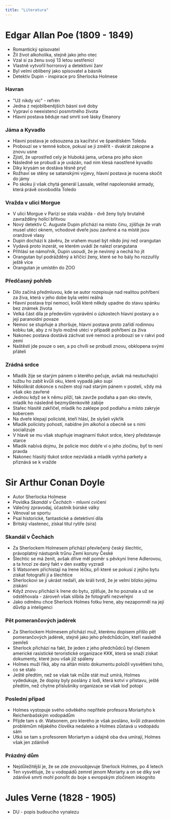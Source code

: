 ```yaml
---
title: "Literatura"
---
```


# Edgar Allan Poe (1809 - 1849)
+ Romantický spisovatel
+ Žil život alkoholika, stejně jako jeho otec
+ Vzal si za ženu svoji 13 letou sestřenicí
+ Vlastně vytvořil horrorový a detektivní žanr
+ Byl velmi oblibený jako spisovatel a básník 
+ Detektiv Dupin - inspirace pro Sherlocka Holmese

### Havran
+ "Už nikdy víc" - refrén
+ Jedna z nejoblíbenějších básní své doby
+ Vypraví o neexistenci posmrtného života
+ Hlavní postava běduje nad smrtí své lásky Eleanory

### Jáma a Kyvadlo
+ Hlavni postava je odsouzena za kacířství ve španělském Toledu
+ Probouzí se v temné kobce, pokusí se ji změřit - dvakrát zakopne a znovu usne
+ Zjistí, že uprostřed cely je hluboká jama, určena pro jeho skon
+ Následně se probudí a je uvázán, nad nim klesá naostřené kyvadlo
+ Díky krysám se dostáva těsně pryč
+ Rožhaví se stěny se satanskými výjevy, hlavní postava je nucena skočit do jámy
+ Po skoku jí však chytá generál Lassale, velitel napoleonské armady, která právě osvobodila Toledo

### Vražda v ulici Morgue
+ V ulici Morgue v Parizi se stala vražda - dvě ženy byly brutalně zavražděny holící břitvou
+ Nový detektiv C. Auguste Dupin přichází na místo činu, zjišťuje že vrah musel utéci oknem, vchodové dveře jsou zavřené a na místě jsou oranžové vlasy
+ Dupin dochází k závěru, že vrahem musel být nikdo jiný než orangutan
+ Vydavá proto inzerát, ve kterém uvádí že nalezl orangutana
+ Přihlásí se námořník, Dupin usoudí, že je nevinný a nechá ho jít
+ Orangutan byl podrážděný a křičící ženy, které se ho bály ho rozzuřily ještě více
+ Orangutan je umístěn do ZOO

### Předčasný pohřeb
+ Dílo začíná předmluvou, kde se autor rozepisuje nad realitou pohřbení za živa, která v jeho dobe byla velmi reálná
+ Hlavní postava trpí nemocí, kvůli které někdy upadne do stavu spánku bez známek života
+ Velká část díla je především vyprávění o úzkostech hlavní postavy a o její paranoidní povaze
+ Nemoc se stupňuje a zhoršuje, hlavní postava proto zařídí rodinnou kobku tak, aby z ní bylo možné utéci v případě pohřbení za živa
+ Nakonec postava dostává záchvat své nemoci a probouzí se v rakvi pod zemí
+ Naštěstí jde pouze o sen, a po chvíli se probudí znovu, obklopena svými přáteli

### Zrádná srdce
+ Mladík žije se starým pánem o kterého pečuje, avšak má neutuchající tužbu ho zabít kvůli oku, které vypadá jako supí
+ Několikrát dokonce s nožem stojí nad starým pánem v posteli, vždy má však oko zavřené
+ Jednou když se k němu plíží, tak zavrže podlaha a pan oko otevře, mladík ho následně bezmyšlenkovitě zabije
+ Stařec hlasitě zakřičel, mladík ho zaklepe pod podlahu a místo zakryje kobercem
+ Na dveře klepají policisté, kteří hlásí, že slyšeli výkřik
+ Mladík policisty pohostí, nabídne jim alkohol a obecně se s nimi socializuje
+ V hlavě se mu však stupňuje imaginarní tlukot srdce, který představuje starce
+ Mladík nabívá dojmu, že policie moc dobře ví o jeho zločinu, byť to není pravda
+ Nakonec hlasitý tlukot srdce nezvládá a mladík vytrhá parkety a přiznává se k vražde

# Sir Arthur Conan Doyle
+ Autor Sherlocka Holmese
+ Povídka <i>Skandál v Čechách</i> - mluvní cvičení
+ Válečný zpravodaj, účastník búrské války
+ Věnoval se sportu
+ Psal historické, fantastické a detektivní díla
+ Britský vlastenec, získal titul rytíře (sira)

### Skandál v Čechách
+ Za Sherlockem Holmesem přichází převlečený český šlechtic, právoplatný nástupník trůnu Zemí koruny České
+ Šlechtic se má ženit, avšak dříve měl poměr s pěvkyní Irene Adlerovou, a ta hrozí ze daný fakt v den svatby vyzradí
+ S Watsonem přichistají na Irene léčku, při které se pokusí z jejího bytu získat fotografii jí a šlechtice
+ Sherlockovi se jí ukrást nedaří, ale králi tvrdí, že je velmi blízko jejímu získání
+ Když znovu přichází k Irene do bytu, zjišťuje, že ho poznala a už se odstěhovala - zároveň však slíbila že fotografii nezveřejní
+ Jako odměnu chce Sherlock Holmes fotku Irene, aby nezapomněl na její důvtip a inteligenci

### Pět pomerančových jadérek
+ Za Sherlockem Holmesem přichází muž, kterému dopisem přišlo pět pomerančových jadérek, stejně jako jeho předchůdcům, kteří nasledně zemřeli
+ Sherlock přichází na fakt, že jeden z jeho předchůdců byl členem americké rasistické teroristické organizace KKK, která se snaží získat dokumenty, které jsou však již spáleny
+ Holmes muži říká, aby na altán místo dokumentu položil vysvětlení toho, co se stalo
+ Ještě předtím, než se však tak může stát muž umírá, Holmes vydedukuje, že dopisy byly poslány z lodi, která kotví v přístavu, ještě předtím, než chytne příslušníky organizace se však loď potopí

### Poslední případ
+ Holmes vystopuje svého odvěkého nepřítele profesora Moriartyho k Reichenbašským vodopádům
+ Přijde tam s dr. Watsonem, pro kterého je však posláno, kvůli zdravotním problémům nějakého člověka nedaleko a Holmes zůstavá u vodopádu sám
+ Utká se tam s profesorem Moriartym a údajně oba dva umírají, Holmes však jen zdánlivě

### Prázdný dům
+ Nejdůležitější je, že se zde znovuobjevuje Sherlock Holmes, po 4 letech
+ Ten vysvětluje, že u vodopádů zemrel jenom Moriarty a on se díky své zdánlivé smrti mohl ponořit do boje s evropským zločinem inkognito 

# Jules Verne (1828 - 1905)
- DU - popis budouciho vynalezu 
